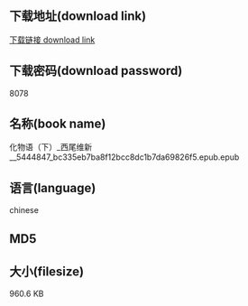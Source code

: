 ## 下载地址(download link)
[下载链接 download link](https://voluble-croquembouche-d321dc.netlify.app/?s=%E5%8C%96%E7%89%A9%E8%AF%AD%EF%BC%88%E4%B8%8B%EF%BC%89_%E8%A5%BF%E5%B0%BE%E7%BB%B4%E6%96%B0__5444847_bc335eb7ba8f12bcc8dc1b7da69826f5.epub)

## 下载密码(download password)
8078

## 名称(book name)
化物语（下）_西尾维新__5444847_bc335eb7ba8f12bcc8dc1b7da69826f5.epub.epub

## 语言(language)
chinese

## MD5


## 大小(filesize)
960.6 KB

